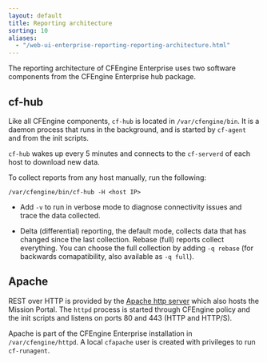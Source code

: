 ```yaml
---
layout: default
title: Reporting architecture
sorting: 10
aliases:
  - "/web-ui-enterprise-reporting-reporting-architecture.html"
---
```


The reporting architecture of CFEngine Enterprise uses two software
components from the CFEngine Enterprise hub package.

## cf-hub

Like all CFEngine components, `cf-hub` is
located in `/var/cfengine/bin`. It is a daemon process that runs in the
background, and is started by `cf-agent` and from the init scripts.

`cf-hub` wakes up every 5 minutes and connects to the `cf-serverd` of
each host to download new data.

To collect reports from any host manually, run the following:

```command
/var/cfengine/bin/cf-hub -H <host IP>
```

- Add `-v` to run in verbose mode to diagnose connectivity issues and trace the data collected.

- Delta (differential) reporting, the default mode, collects data that has changed since the
  last collection. Rebase (full) reports collect everything. You can choose the full collection by
  adding `-q rebase` (for backwards comapatibility, also available as
  `-q full`).

## Apache

REST over HTTP is provided by the
[Apache http server](http://httpd.apache.org) which also hosts the
Mission Portal. The `httpd` process is started through CFEngine policy
and the init scripts and listens on ports 80 and 443 (HTTP and HTTP/S).

Apache is part of the CFEngine Enterprise installation in
`/var/cfengine/httpd`. A local `cfapache` user is created with
privileges to run `cf-runagent`.
